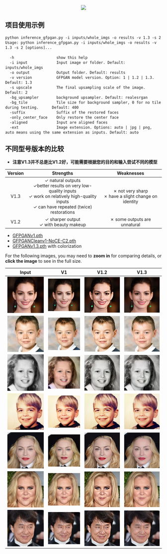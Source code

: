 <p align="center">
  <img src="/Users/WangHao/学习/PyCharm/GitHubProject/GFPGAN/Markdown图床/README/gfpgan_logo.png" height=130>
</p>

## 项目使用示例

```shell
python inference_gfpgan.py -i inputs/whole_imgs -o results -v 1.3 -s 2
Usage: python inference_gfpgan.py -i inputs/whole_imgs -o results -v 1.3 -s 2 [options]...

  -h                   show this help
  -i input             Input image or folder. Default: inputs/whole_imgs
  -o output            Output folder. Default: results
  -v version           GFPGAN model version. Option: 1 | 1.2 | 1.3. Default: 1.3
  -s upscale           The final upsampling scale of the image. Default: 2
  -bg_upsampler        background upsampler. Default: realesrgan
  -bg_tile             Tile size for background sampler, 0 for no tile during testing. 		Default: 400
  -suffix              Suffix of the restored faces
  -only_center_face    Only restore the center face
  -aligned             Input are aligned faces
  -ext                 Image extension. Options: auto | jpg | png, auto means using the same extension as inputs. Default: auto
```



## 不同型号版本的比较

- **注意V1.3并不总是比V1.2好，可能需要根据您的目的和输入尝试不同的模型**

| Version |                          Strengths                           |                        Weaknesses                        |
| :-----: | :----------------------------------------------------------: | :------------------------------------------------------: |
|  V1.3   | ✓ natural outputs<br> ✓better results on very low-quality inputs <br> ✓ work on relatively high-quality inputs <br>✓ can have repeated (twice) restorations | ✗ not very sharp <br> ✗ have a slight change on identity |
|  V1.2   |          ✓ sharper output <br> ✓ with beauty makeup          |               ✗ some outputs are unnatural               |

- [GFPGANv1.pth](https://github.com/TencentARC/GFPGAN/releases/download/v0.1.0/GFPGANv1.pth)
- [GFPGANCleanv1-NoCE-C2.pth](https://github.com/TencentARC/GFPGAN/releases/download/v0.2.0/GFPGANCleanv1-NoCE-C2.pth)
- [GFPGANv1.3.pth](https://github.com/TencentARC/GFPGAN/releases/download/v1.3.0/GFPGANv1.3.pth) with colorization

For the following images, you may need to **zoom in** for comparing details, or **click the image** to see in the full size.

|                            Input                             |                              V1                              |                             V1.2                             |                             V1.3                             |
| :----------------------------------------------------------: | :----------------------------------------------------------: | :----------------------------------------------------------: | :----------------------------------------------------------: |
| ![019_Anne_Hathaway_01_00](Markdown%E5%9B%BE%E5%BA%8A/README/153762146-96b25999-4ddd-42a5-a3fe-bb90565f4c4f.png) | ![](Markdown%E5%9B%BE%E5%BA%8A/README/153762256-ef41e749-5a27-495c-8a9c-d8403be55869.png) | ![](Markdown%E5%9B%BE%E5%BA%8A/README/153762297-d41582fc-6253-4e7e-a1ce-4dc237ae3bf3.png) | ![](Markdown%E5%9B%BE%E5%BA%8A/README/153762215-e0535e94-b5ba-426e-97b5-35c00873604d.png) |
| ![106_Harry_Styles_00_00](Markdown%E5%9B%BE%E5%BA%8A/README/153789040-632c0eda-c15a-43e9-a63c-9ead64f92d4a.png) | ![](Markdown%E5%9B%BE%E5%BA%8A/README/153789172-93cd4980-5318-4633-a07e-1c8f8064ff89.png) | ![](Markdown%E5%9B%BE%E5%BA%8A/README/153789185-f7b268a7-d1db-47b0-ae4a-335e5d657a18.png) | ![](Markdown%E5%9B%BE%E5%BA%8A/README/153789198-7c7f3bca-0ef0-4494-92f0-20aa6f7d7464.png) |
| ![076_Paris_Hilton_00_00](Markdown%E5%9B%BE%E5%BA%8A/README/153789607-86387770-9db8-441f-b08a-c9679b121b85.png) | ![](Markdown%E5%9B%BE%E5%BA%8A/README/153789619-e56b438a-78a0-425d-8f44-ec4692a43dda.png) | ![](Markdown%E5%9B%BE%E5%BA%8A/README/153789633-5b28f778-3b7f-4e08-8a1d-740ca6e82d8a.png) | ![](Markdown%E5%9B%BE%E5%BA%8A/README/153789645-bc623f21-b32d-4fc3-bfe9-61203407a180.png) |
| ![008_George_Clooney_00_00](Markdown%E5%9B%BE%E5%BA%8A/README/153790017-0c3ca94d-1c9d-4a0e-b539-ab12d4da98ff.png) | ![](Markdown%E5%9B%BE%E5%BA%8A/README/153790028-fb0d38ab-399d-4a30-8154-2dcd72ca90e8.png) | ![](Markdown%E5%9B%BE%E5%BA%8A/README/153790044-1ef68e34-6120-4439-a5d9-0b6cdbe9c3d0.png) | ![](Markdown%E5%9B%BE%E5%BA%8A/README/153790059-a8d3cece-8989-4e9a-9ffe-903e1690cfd6.png) |
| ![057_Madonna_01_00](Markdown%E5%9B%BE%E5%BA%8A/README/153790624-2d0751d0-8fb4-4806-be9d-71b833c2c226.png) | ![](Markdown%E5%9B%BE%E5%BA%8A/README/153790639-7eb870e5-26b2-41dc-b139-b698bb40e6e6.png) | ![](Markdown%E5%9B%BE%E5%BA%8A/README/153790651-86899b7a-a1b6-4242-9e8a-77b462004998.png) | ![](Markdown%E5%9B%BE%E5%BA%8A/README/153790655-c8f6c25b-9b4e-4633-b16f-c43da86cff8f.png) |
| ![044_Amy_Schumer_01_00](Markdown%E5%9B%BE%E5%BA%8A/README/153790811-3fb4fc46-5b4f-45fe-8fcb-a128de2bfa60.png) | ![](Markdown%E5%9B%BE%E5%BA%8A/README/153790817-d45aa4ff-bfc4-4163-b462-75eef9426fab.png) | ![](Markdown%E5%9B%BE%E5%BA%8A/README/153790824-5f93c3a0-fe5a-42f6-8b4b-5a5de8cd0ac3.png) | ![](Markdown%E5%9B%BE%E5%BA%8A/README/153790835-0edf9944-05c7-41c4-8581-4dc5ffc56c9d.png) |
| ![012_Jackie_Chan_01_00](Markdown%E5%9B%BE%E5%BA%8A/README/153791176-737b016a-e94f-4898-8db7-43e7762141c9.png) | ![](Markdown%E5%9B%BE%E5%BA%8A/README/153791183-2f25a723-56bf-4cd5-aafe-a35513a6d1c5.png) | ![](Markdown%E5%9B%BE%E5%BA%8A/README/153791194-93416cf9-2b58-4e70-b806-27e14c58d4fd.png) | ![](Markdown%E5%9B%BE%E5%BA%8A/README/153791202-aa98659c-b702-4bce-9c47-a2fa5eccc5ae.png) |
